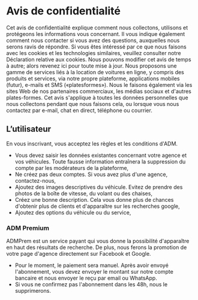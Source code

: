 # Avis de confidentialité

Cet avis de confidentialité explique comment nous collectons, utilisons et protégeons les informations vous concernant. Il vous indique également comment nous contacter si vous avez des questions, auxquelles nous serons ravis de répondre. Si vous êtes intéressé par ce que nous faisons avec les cookies et les technologies similaires, veuillez consulter notre Déclaration relative aux cookies.
Nous pouvons modifier cet avis de temps à autre; alors revenez ici pour toute mise à jour.
Nous proposons une gamme de services liés à la location de voitures en ligne, y compris des produits et services, via   notre propre plateforme, applications mobiles (futur), e-mails et SMS («platesformes»). 
Nous le faisons également via les sites Web de nos partenaires commerciaux, les médias sociaux et d'autres plates-formes. Cet avis s'applique à toutes les données personnelles que nous collectons pendant que nous faisons cela, ou lorsque vous nous contactez par e-mail, chat en direct, téléphone ou courrier.

## L’utilisateur

En vous inscrivant, vous acceptez les règles et les conditions d'ADM.
 - Vous devez saisir les données existantes concernant votre agence et vos véhicules. Toute fausse information entraînera la suppression du compte par les modérateurs de la plateforme,
 - Ne créez pas deux comptes. Si vous avez plus d'une agence, contactez-nous,
 - Ajoutez des images descriptives du véhicule. Evitez de prendre des photos de la boîte de vitesse, du volant ou des chaises,
 - Créez une bonne description. Cela vous donne plus de chances d'obtenir plus de clients et d'apparaître sur les recherches google,
 - Ajoutez des options du véhicule ou du service,

### ADM Premium

ADMPrem est un service payant qui vous donne la possibilité d'apparaître en haut des résultats de recherche. De plus, nous ferons la promotion de votre page d'agence directement sur Facebook et Google.
 - Pour le moment, le paiement sera manuel. Après avoir envoyé l'abonnement, vous devez envoyer le montant sur notre compte bancaire et nous envoyer le reçu par email ou WhatsApp.
 - Si vous ne confirmez pas l'abonnement dans les 48h, nous le supprimerons.